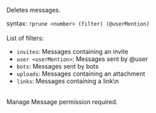 Deletes messages.<br />

syntax: `!prune <number> (filter) (@userMention)` <br />
<br />
List of filters:
- `invites`: Messages containing an invite
- `user <userMention>`: Messages sent by @user
- `bots`: Messages sent by bots
- `uploads`: Messages containing an attachment
- `links`: Messages containing a link\n
<br />
Manage Message permission required.